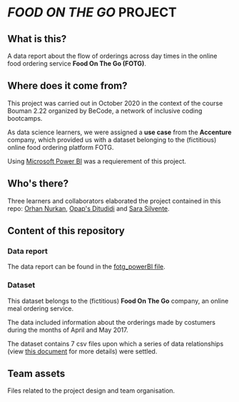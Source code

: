 # _FOOD ON THE GO_ PROJECT

## What is this?

A data report about the flow of orderings across day times in the online food ordering service **Food On The Go (FOTG)**. 
## Where does it come from?

This project was carried out in October 2020 in the context of the course Bouman 2.22 organized by BeCode, a network of inclusive coding bootcamps.

As data science learners, we were assigned a **use case** from the **Accenture** company, which provided us with a dataset belonging to the (fictitious) online food ordering platform FOTG. 

Using [Microsoft Power BI](https://powerbi.microsoft.com/en-us/) was a requierement of this project.

## Who's there?

Three learners and collaborators elaborated the project contained in this repo: [Orhan Nurkan](https://github.com/orhannurkan), [Opap's Ditudidi](https://github.com/Cassik6) and [Sara Silvente](https://github.com/silventesa).

## Content of this repository

### Data report

The data report can be found in the [fotg_powerBI file](https://github.com/silventesa/accenture_usecase/blob/master/fotg_powerBI.pdf).

### Dataset

This dataset belongs to the (fictitious) **Food On The Go** company, an online meal ordering service.

The data included information about the orderings made by costumers during the months of April and May 2017.

The dataset contains 7 csv files upon which a series of data relationships (view [this document](https://github.com/silventesa/accenture_usecase/blob/master/fotg_powerBI.pdf) for more details) were settled.

## Team assets

Files related to the project design and team organisation.
